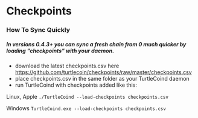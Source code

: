 # Checkpoints
### How To Sync Quickly
##### In versions 0.4.3+ you can sync a fresh chain from 0 much quicker by loading "checkpoints" with your daemon. 

- download the latest checkpoints.csv here https://github.com/turtlecoin/checkpoints/raw/master/checkpoints.csv
- place checkpoints.csv in the same folder as your TurtleCoind daemon
- run TurtleCoind with checkpoints added like this: 

Linux, Apple `./TurtleCoind --load-checkpoints checkpoints.csv`

Windows `TurtleCoind.exe --load-checkpoints checkpoints.csv`
